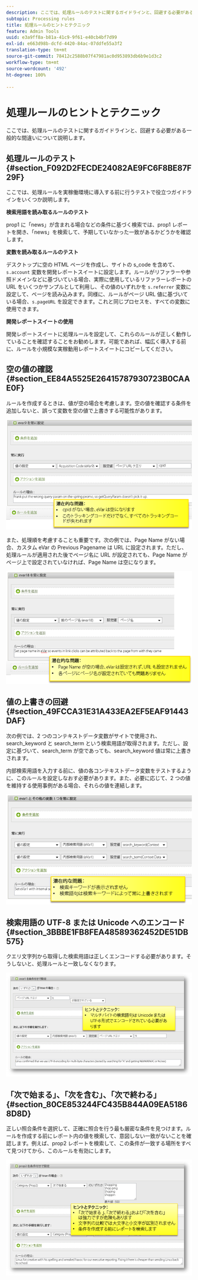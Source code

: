 ```yaml
---
description: ここでは、処理ルールのテストに関するガイドラインと、回避する必要がある一般的な間違いについて説明します。
subtopic: Processing rules
title: 処理ルールのヒントとテクニック
feature: Admin Tools
uuid: e3a9ff8a-b81a-41c9-9f61-e40cb4bf7d99
exl-id: e663d98b-dcfd-4420-84ac-07ddfe55a3f2
translation-type: tm+mt
source-git-commit: 78412c2588b07f47981ac0d953893db6b9e1d3c2
workflow-type: tm+mt
source-wordcount: '492'
ht-degree: 100%

---
```


# 処理ルールのヒントとテクニック

ここでは、処理ルールのテストに関するガイドラインと、回避する必要がある一般的な間違いについて説明します。

## 処理ルールのテスト {#section_F092D2FECDE24082AE9FC6F8BE87F29F}

ここでは、処理ルールを実稼働環境に導入する前に行うテストで役立つガイドラインをいくつか説明します。

**検索用語を読み取るルールのテスト**

prop1 に「news」が含まれる場合などの条件に基づく検索では、prop1 レポートを開き、「news」を検索して、予期していなかった一致があるかどうかを確認します。

**変数を読み取るルールのテスト**

デスクトップに空の HTML ページを作成し、サイトの s_code を含めて、`s.account` 変数を開発レポートスイートに設定します。ルールがリファラーや参照ドメインなどに基づいている場合、実際に使用しているリファラーレポートの URL をいくつかサンプルとして利用し、その値のいずれかを `s.referrer` 変数に設定して、ページを読み込みます。同様に、ルールがページ URL 値に基づいている場合、`s.pageURL` を設定できます。これと同じプロセスを、すべての変数に使用できます。

**開発レポートスイートの使用**

開発レポートスイートに処理ルールを設定して、これらのルールが正しく動作していることを確認することをお勧めします。可能であれば、幅広く導入する前に、ルールを小規模な実稼動用レポートスイートにコピーしてください。

## 空の値の確認  {#section_EE84A5525E26415787930723B0CAAE0F}

ルールを作成するときは、値が空の場合を考慮します。空の値を確認する条件を追加しないと、誤って変数を空の値で上書きする可能性があります。

![](assets/tips-set-value-acquisition-code.png)

また、処理順を考慮することも重要です。次の例では、Page Name がない場合、カスタム eVar の Previous Pagename は URL に設定されます。ただし、処理ルールが適用された後でページ名に URL が設定されても、Page Name がページ上で設定されていなければ、Page Name は空になります。

![](assets/tips-copy-page-name-to-evar.png)

## 値の上書きの回避  {#section_49FCCA31E31A433EA2EF5EAF91443DAF}

次の例では、2 つのコンテキストデータ変数がサイトで使用され、search_keyword と search_term という検索用語が取得されます。ただし、設定に基づいて、search_term が空であっても、search_keyword 値は常に上書きされます。

内部検索用語を入力する前に、値の各コンテキストデータ変数をテストするように、このルールを設定しなおす必要があります。また、必要に応じて、2 つの値を維持する使用事例がある場合、それらの値を連結します。

![](assets/tips-search-keyword.png)

## 検索用語の UTF-8 または Unicode へのエンコード  {#section_3BBBE1FB8FEA48589362452DE51DB575}

クエリ文字列から取得した検索用語は正しくエンコードする必要があります。そうしないと、処理ルールと一致しなくなります。

![](assets/tips-multibyte.png)

## 「次で始まる」、「次を含む」、「次で終わる」  {#section_80CE853244FC435B844A09EA51868D8D}

正しい照合条件を選択して、正確に照合を行う最も厳密な条件を見つけます。ルールを作成する前にレポート内の値を検索して、意図しない一致がないことを確認します。例えば、prop2 レポートを検索して、この条件が一致する場所をすべて見つけてから、このルールを有効にします。

![](assets/tips-startswith.png)

